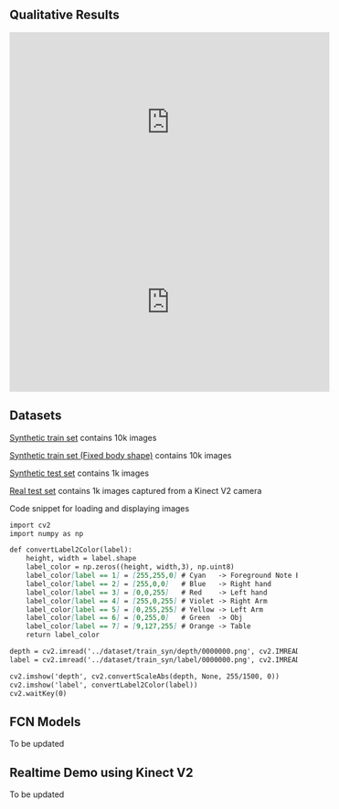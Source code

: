 ## Qualitative Results
<iframe width="560" height="315" src="https://www.youtube.com/embed/96pDNfH1yF0" frameborder="0" allow="accelerometer; autoplay; encrypted-media; gyroscope; picture-in-picture" allowfullscreen></iframe>

<iframe width="560" height="315" src="https://www.youtube.com/embed/VxVRp63EwXA" frameborder="0" allow="accelerometer; autoplay; encrypted-media; gyroscope; picture-in-picture" allowfullscreen></iframe>

## Datasets
[Synthetic train set](https://github.com/gmntu/semseg/tree/master/dataset/train_syn) contains 10k images

[Synthetic train set (Fixed body shape)](https://github.com/gmntu/semseg/tree/master/dataset/train_fixbody_syn) contains 10k images

[Synthetic test set](https://github.com/gmntu/semseg/tree/master/dataset/test_syn) contains 1k images

[Real test set](https://github.com/gmntu/semseg/tree/master/dataset/test_kv2) contains 1k images captured from a Kinect V2 camera

Code snippet for loading and displaying images

```markdown
import cv2
import numpy as np

def convertLabel2Color(label):
	height, width = label.shape
	label_color = np.zeros((height, width,3), np.uint8)
	label_color[label == 1] = [255,255,0] # Cyan   -> Foreground Note BGR
	label_color[label == 2] = [255,0,0]   # Blue   -> Right hand
	label_color[label == 3] = [0,0,255]   # Red    -> Left hand
	label_color[label == 4] = [255,0,255] # Violet -> Right Arm
	label_color[label == 5] = [0,255,255] # Yellow -> Left Arm
	label_color[label == 6] = [0,255,0]   # Green  -> Obj    
	label_color[label == 7] = [9,127,255] # Orange -> Table    
	return label_color

depth = cv2.imread('../dataset/train_syn/depth/0000000.png', cv2.IMREAD_ANYDEPTH)
label = cv2.imread('../dataset/train_syn/label/0000000.png', cv2.IMREAD_GRAYSCALE)

cv2.imshow('depth', cv2.convertScaleAbs(depth, None, 255/1500, 0))
cv2.imshow('label', convertLabel2Color(label))
cv2.waitKey(0)
```

## FCN Models
To be updated

## Realtime Demo using Kinect V2
To be updated


